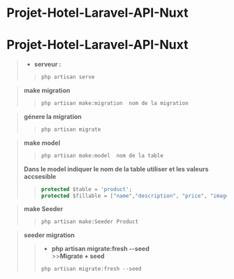 # Projet-Hotel-Laravel-API-Nuxt
# Projet-Hotel-Laravel-API-Nuxt



>- __serveur :__
>>```javascript
>>php artisan serve
>>```

> __make migration__
>>```javascript
>> php artisan make:migration  nom de la migration
>>```

> __génere la migration__
>> ```javascript
>> php artisan migrate
>>```

> __make model__
>> ```javascript
>> php artisan make:model  nom de la table
>>```
>__Dans le model indiquer le nom de la table utiliser et les valeurs accsesible__
>>```javascript
>>protected $table = 'product';
>>protected $fillable = ["name","description", "price", "image"];
>>```

> __make Seeder__
>> ```javascript
>> php artisan make:Seeder Product
>>```

>__seeder migration__
>>-  __php artisan migrate:fresh --seed__   
     >>__Migrate + seed__
>>```javascript
>> php artisan migrate:fresh --seed   
>>```
